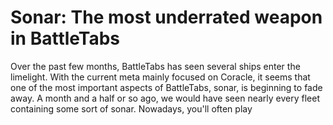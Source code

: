 # Sonar: The most underrated weapon in BattleTabs

Over the past few months, BattleTabs has seen several ships enter the limelight. With the current meta mainly focused on Coracle, it seems that one of the most important aspects of BattleTabs, sonar, is beginning to fade away. A month and a half or so ago, we would have seen nearly every fleet containing some sort of sonar. Nowadays, you'll often play 

